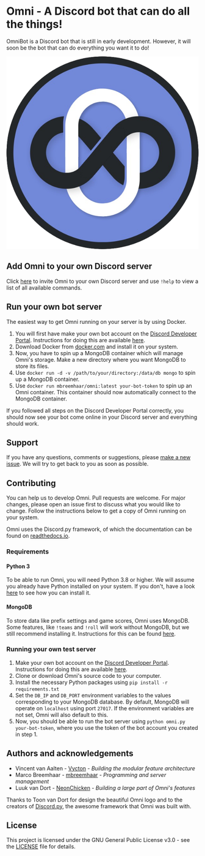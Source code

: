 # Omni - A Discord bot that can do all the things!
OmniBot is a Discord bot that is still in early development. However, it will soon be the bot that can do everything you want it to do!

![Omni's logo](logo.png)

## Add Omni to your own Discord server
Click [here](https://discord.com/api/oauth2/authorize?client_id=811235136699891764&permissions=8&scope=bot) to invite Omni to your own Discord server and use ```!help``` to view a list of all available commands.

## Run your own bot server
The easiest way to get Omni running on your server is by using Docker.

1. You will first have make your own bot account on the [Discord Developer Portal](https://discord.com/developers/). Instructions for doing this are available [here](https://discordpy.readthedocs.io/en/latest/discord.html).
2. Download Docker from [docker.com](https://www.docker.com/) and install it on your system.
3. Now, you have to spin up a MongoDB container which will manage Omni's storage. Make a new directory where you want MongoDB to store its files.
4. Use ```docker run -d -v /path/to/your/directory:/data/db mongo``` to spin up a MongoDB container.
5. Use ```docker run mbreemhaar/omni:latest your-bot-token``` to spin up an Omni container. This container should now automatically connect to the MongoDB container.

If you followed all steps on the Discord Developer Portal correctly, you should now see your bot come online in your Discord server and everything should work.

## Support
If you have any questions, comments or suggestions, please [make a new issue](https://github.com/mbreemhaar/omni/issues/new/choose). We will try to get back to you as soon as possible.

## Contributing
You can help us to develop Omni. Pull requests are welcome. For major changes, please open an issue first to discuss what you would like to change. Follow the instructions below to get a copy of Omni running on your system.

Omni uses the Discord<span></span>.py framework, of which the documentation can be found on [readthedocs.io](https://discordpy.readthedocs.io/).

### Requirements
#### Python 3
To be able to run Omni, you will need Python 3.8 or higher. We will assume you already have Python installed on your system. If you don't, have a look [here](https://realpython.com/installing-python/) to see how you can install it.

#### MongoDB
To store data like prefix settings and game scores, Omni uses MongoDB. Some features, like ```!teams``` and ```!roll``` will work without MongoDB, but we still recommend installing it. Instructions for this can be found [here](https://docs.mongodb.com/guides/server/install/).

### Running your own test server

1. Make your own bot account on the [Discord Developer Portal](https://discord.com/developers/). Instructions for doing this are available [here](https://discordpy.readthedocs.io/en/latest/discord.html).
2. Clone or download Omni's source code to your computer.
3. Install the necessary Python packages using ```pip install -r requirements.txt```
4. Set the ```DB_IP``` and ```DB_PORT``` environment variables to the values corresponding to your MongoDB database. By default, MongoDB will operate on ```localhost``` using port ```27017```. If the environment variables are not set, Omni will also default to this.
5. Now, you should be able to run the bot server using ```python omni.py your-bot-token```, where you use the token of the bot account you created in step 1.

## Authors and acknowledgements
- Vincent van Aalten - [Vycton](http://www.github.com/vycton) - _Building the modular feature architecture_
- Marco Breemhaar - [mbreemhaar](http://www.github.com/mbreemhaar) - _Programming and server management_
- Luuk van Dort - [NeonChicken](http://www.github.com/neonchicken) - _Building a large part of Omni's features_

Thanks to Toon van Dort for design the beautiful Omni logo and to the creators of [Discord.py](https://discordpy.readthedocs.io/), the awesome framework that Omni was built with.

## License
This project is licensed under the GNU General Public License v3.0 - see the [LICENSE](LICENSE) file for details.
